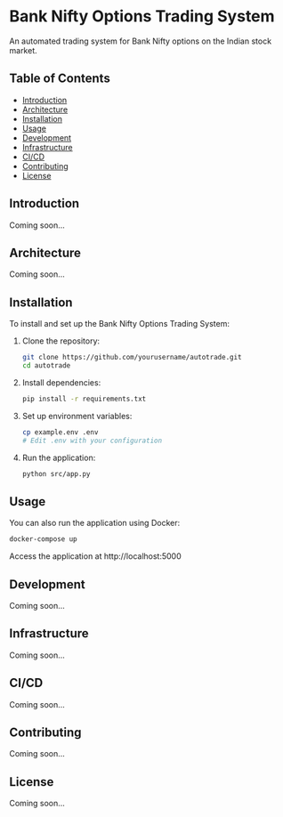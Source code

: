 # Bank Nifty Options Trading System

An automated trading system for Bank Nifty options on the Indian stock market.

## Table of Contents
- [Introduction](#introduction)
- [Architecture](#architecture)
- [Installation](#installation)
- [Usage](#usage)
- [Development](#development)
- [Infrastructure](#infrastructure)
- [CI/CD](#cicd)
- [Contributing](#contributing)
- [License](#license)

## Introduction
Coming soon...

## Architecture
Coming soon...

## Installation
To install and set up the Bank Nifty Options Trading System:

1. Clone the repository:
   ```bash
   git clone https://github.com/yourusername/autotrade.git
   cd autotrade
   ```

2. Install dependencies:
   ```bash
   pip install -r requirements.txt
   ```

3. Set up environment variables:
   ```bash
   cp example.env .env
   # Edit .env with your configuration
   ```

4. Run the application:
   ```bash
   python src/app.py
   ```

## Usage
You can also run the application using Docker:

```bash
docker-compose up
```

Access the application at http://localhost:5000

## Development
Coming soon...

## Infrastructure
Coming soon...

## CI/CD
Coming soon...

## Contributing
Coming soon...

## License
Coming soon...
